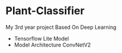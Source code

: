 # Plant-Classifier
My 3rd year project
Based On Deep Learning 
* Tensorflow Lite Model
* Model Architecture ConvNetV2
